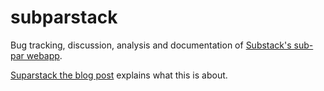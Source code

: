 # subparstack
Bug tracking, discussion, analysis and documentation of [Substack's sub-par webapp](https://substack.com/).

[Suparstack the blog post](https://thefsb.substack.com/p/subparstack) explains what this is about.

